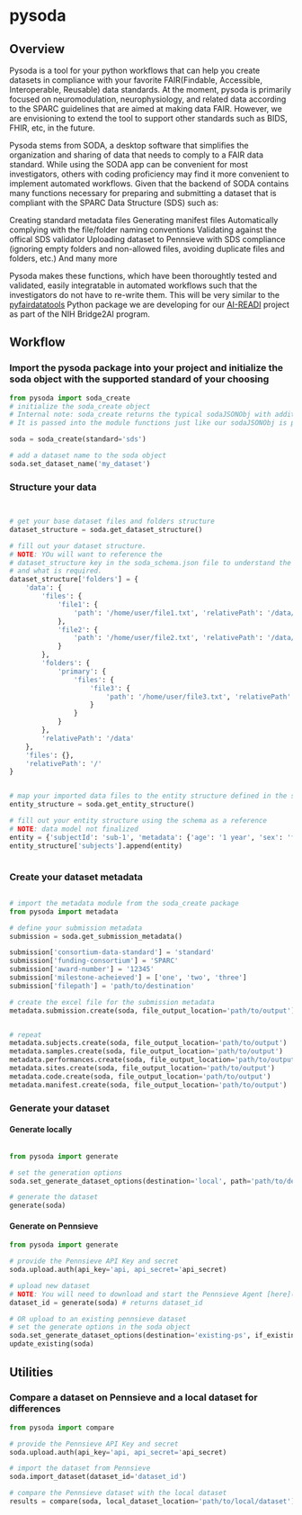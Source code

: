 # pysoda

## Overview

Pysoda is a tool for your python workflows that can help you create datasets in compliance with your favorite FAIR(Findable, Accessible, Interoperable, Reusable) data standards. At the moment, pysoda is primarily focused on neuromodulation, neurophysiology, and related data according to the SPARC guidelines that are aimed at making data FAIR. However, we are envisioning to extend the tool to support other standards such as BIDS, FHIR, etc, in the future.

Pysoda stems from SODA, a desktop software that simplifies the organization and sharing of data that needs to comply to a FAIR data standard. While using the SODA app can be convenient for most investigators, others with coding proficiency may find it more convenient to implement automated workflows. Given that the backend of SODA contains many functions necessary for preparing and submitting a dataset that is compliant with the SPARC Data Structure (SDS) such as:

Creating standard metadata files
Generating manifest files
Automatically complying with the file/folder naming conventions
Validating against the offical SDS validator
Uploading dataset to Pennsieve with SDS compliance (ignoring empty folders and non-allowed files, avoiding duplicate files and folders, etc.)
And many more

Pysoda makes these functions, which have been thoroughtly tested and validated, easily integratable in automated workflows such that the investigators do not have to re-write them. This will be very similar to the [pyfairdatatools](https://github.com/AI-READI/pyfairdatatools) Python package we are developing for our [AI-READI](https://aireadi.org/) project as part of the NIH Bridge2AI program.

## Workflow

### Import the pysoda package into your project and initialize the soda object with the supported standard of your choosing

```python
from pysoda import soda_create
# initialize the soda_create object
# Internal note: soda_create returns the typical sodaJSONObj with additional methods for adding data and metadata [not in version 1]
# It is passed into the module functions just like our sodaJSONObj is passed to the backend of our api

soda = soda_create(standard='sds')

# add a dataset name to the soda object
soda.set_dataset_name('my_dataset')

```

### Structure your data

```python


# get your base dataset files and folders structure
dataset_structure = soda.get_dataset_structure()

# fill out your dataset structure.
# NOTE: YOu will want to reference the
# dataset_structure key in the soda_schema.json file to understand the structure
# and what is required.
dataset_structure['folders'] = {
    'data': {
        'files': {
            'file1': {
                'path': '/home/user/file1.txt', 'relativePath': '/data/file1.txt', 'action': 'new'
            }, 
            'file2': {
                'path': '/home/user/file2.txt', 'relativePath': '/data/file2.txt', 'action': 'new'
            }
        }, 
        'folders': {
            'primary': {
                'files': {
                    'file3': {
                        'path': '/home/user/file3.txt', 'relativePath': '/data/primary/file3.txt', 'action': 'new'
                    }
                }
            }
        },
        'relativePath': '/data'
    },
    'files': {},
    'relativePath': '/'
}


# map your imported data files to the entity structure defined in the soda schema [here](soda_schema.py)
entity_structure = soda.get_entity_structure()

# fill out your entity structure using the schema as a reference
# NOTE: data model not finalized
entity = {'subjectId': 'sub-1', 'metadata': {'age': '1 year', 'sex': 'female'}, 'data-file': '/data/file1.txt'}
entity_structure['subjects'].append(entity)



```

### Create your dataset metadata

```python

# import the metadata module from the soda_create package
from pysoda import metadata

# define your submission metadata
submission = soda.get_submission_metadata()

submission['consortium-data-standard'] = 'standard'
submission['funding-consortium'] = 'SPARC'
submission['award-number'] = '12345'
submission['milestone-acheieved'] = ['one', 'two', 'three']
submission['filepath'] = 'path/to/destination'

# create the excel file for the submission metadata
metadata.submission.create(soda, file_output_location='path/to/output')


# repeat
metadata.subjects.create(soda, file_output_location='path/to/output')
metadata.samples.create(soda, file_output_location='path/to/output')
metadata.performances.create(soda, file_output_location='path/to/output')
metadata.sites.create(soda, file_output_location='path/to/output')
metadata.code.create(soda, file_output_location='path/to/output')
metadata.manifest.create(soda, file_output_location='path/to/output')

```

### Generate your dataset

#### Generate locally

```python

from pysoda import generate

# set the generation options
soda.set_generate_dataset_options(destination='local', path='path/to/destination', dataset_name='my_dataset')

# generate the dataset
generate(soda)

```

#### Generate on Pennsieve

```python
from pysoda import generate

# provide the Pennsieve API Key and secret
soda.upload.auth(api_key='api, api_secret='api_secret)

# upload new dataset
# NOTE: You will need to download and start the Pennsieve Agent [here](https://app.pennsieve.io) to upload data to Pennsieve
dataset_id = generate(soda) # returns dataset_id

# OR upload to an existing pennsieve dataset
# set the generate options in the soda object
soda.set_generate_dataset_options(destination='existing-ps', if_existing="merge", if_existing_files="replace", dataset_id=dataset_id)
update_existing(soda)
```

## Utilities

### Compare a dataset on Pennsieve and a local dataset for differences

```python
from pysoda import compare

# provide the Pennsieve API Key and secret
soda.upload.auth(api_key='api, api_secret='api_secret)

# import the dataset from Pennsieve
soda.import_dataset(dataset_id='dataset_id')

# compare the Pennsieve dataset with the local dataset
results = compare(soda, local_dataset_location='path/to/local/dataset')
```
